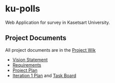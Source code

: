 # ku-polls
Web Application for survey in Kasetsart University.

## Project Documents

All project documents are in the [Project Wik]()

* [Vision Statement]()
* [Requirements]()
* [Project Plan]()
* [Iteration 1 Plan]() and [Task Board]()